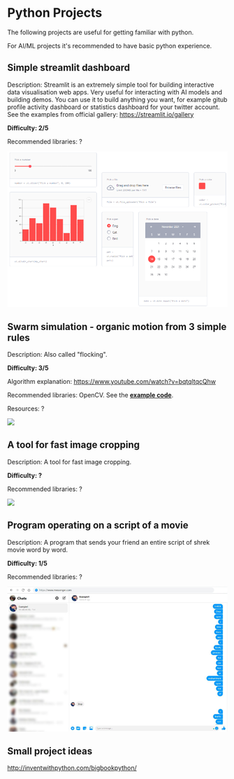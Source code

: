 # Python Projects

The following projects are useful for getting familiar with python.

For AI/ML projects it's recommended to have basic python experience.


## Simple streamlit dashboard

Description: Streamlit is an extremely simple tool for building interactive data visualisation web apps. Very useful for interacting with AI models and building demos. You can use it to build anything you want, for example gitub profile activity dashboard or statistics dashboard for your twitter account. See the examples from official gallery: https://streamlit.io/gallery

**Difficulty: 2/5**

Recommended libraries: ?

![](.resources/streamlit.png)


## Swarm simulation - organic motion from 3 simple rules

Description: Also called "flocking".

**Difficulty: 3/5**

Algorithm explanation: https://www.youtube.com/watch?v=bqtqltqcQhw

Recommended libraries: OpenCV. See the **[example code](.resources/BOIDS_CODE.md)**.

Resources:
?

![](.resources/boids.gif)


## A tool for fast image cropping

Description: A tool for fast image cropping.

**Difficulty: ?**

Recommended libraries: ?

![](.resources/img_cropping.gif)


## Program operating on a script of a movie

Description: A program that sends your friend an entire script of shrek movie word by word.

**Difficulty: 1/5**

Recommended libraries: ?

![](.resources/shrek.png)


## Small project ideas

http://inventwithpython.com/bigbookpython/

